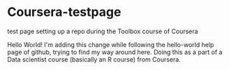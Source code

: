 # Coursera-testpage
test page setting up a repo during the Toolbox course of Coursera

Hello World!
I'm adding this change while following the hello-world help page of github, trying to find my way around here.
Doing this as a part of a Data scientist course (basically an R course) from Coursera.

